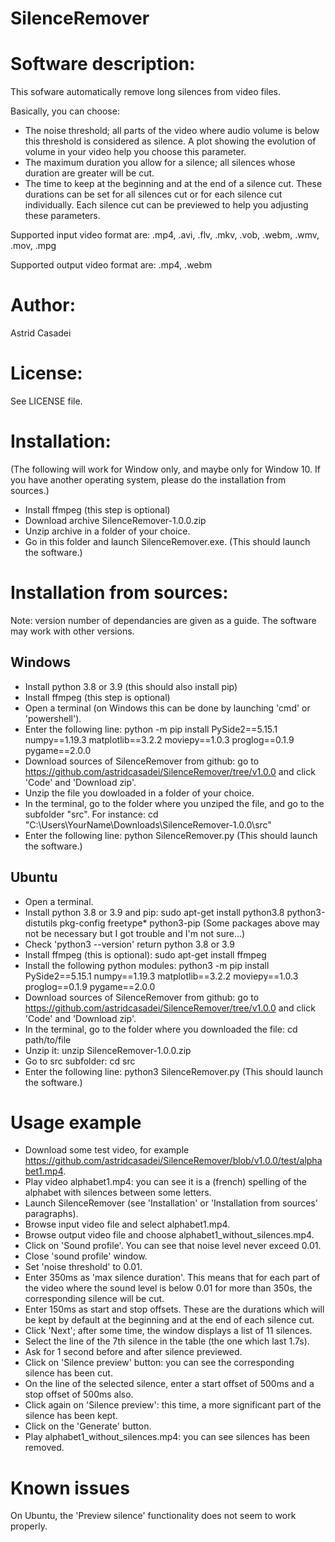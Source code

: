 # SilenceRemover
 
Software description:
======================

This sofware automatically remove long silences from video files.

Basically, you can choose:
* The noise threshold; all parts of the video where audio volume is below this threshold is considered as silence.
  A plot showing the evolution of volume in your video help you choose this parameter.
* The maximum duration you allow for a silence; all silences whose duration are greater will be cut.
* The time to keep at the beginning and at the end of a silence cut. 
  These durations can be set for all silences cut or for each silence cut individually. 
  Each silence cut can be previewed to help you adjusting these parameters.

Supported input video format are: .mp4, .avi, .flv, .mkv, .vob, .webm, .wmv, .mov, .mpg

Supported output video format are: .mp4, .webm

Author: 
=======

Astrid Casadei

License: 
========

See LICENSE file.

Installation:
=============

(The following will work for Window only, and maybe only for Window 10. If you have another operating system, please do the installation from sources.)

* Install ffmpeg (this step is optional)
* Download archive SilenceRemover-1.0.0.zip
* Unzip archive in a folder of your choice.
* Go in this folder and launch SilenceRemover.exe. (This should launch the software.)

Installation from sources:
==========================

Note: version number of dependancies are given as a guide. The software may work with other versions.

Windows
-------

* Install python 3.8 or 3.9 (this should also install pip)
* Install ffmpeg (this step is optional)
* Open a terminal (on Windows this can be done by launching 'cmd' or 'powershell'). 
* Enter the following line:
  python -m pip install PySide2==5.15.1 numpy==1.19.3 matplotlib==3.2.2 moviepy==1.0.3 proglog==0.1.9 pygame==2.0.0
* Download sources of SilenceRemover from github: 
  go to https://github.com/astridcasadei/SilenceRemover/tree/v1.0.0 and click 'Code' and 'Download zip'.
* Unzip the file you dowloaded in a folder of your choice.
* In the terminal, go to the folder where you unziped the file, and go to the subfolder "src". For instance:
  cd "C:\Users\YourName\Downloads\SilenceRemover-1.0.0\src"
* Enter the following line:
  python SilenceRemover.py
  (This should launch the software.)

Ubuntu
-------

* Open a terminal.
* Install python 3.8 or 3.9 and pip:
  sudo apt-get install python3.8 python3-distutils pkg-config freetype* python3-pip
  (Some packages above may not be necessary but I got trouble and I'm not sure...)
* Check 'python3 --version' return python 3.8 or 3.9 
* Install ffmpeg (this is optional):
  sudo apt-get install ffmpeg
* Install the following python modules:
  python3 -m pip install PySide2==5.15.1 numpy==1.19.3 matplotlib==3.2.2 moviepy==1.0.3 proglog==0.1.9 pygame==2.0.0
* Download sources of SilenceRemover from github: 
  go to https://github.com/astridcasadei/SilenceRemover/tree/v1.0.0 and click 'Code' and 'Download zip'.
* In the terminal, go to the folder where you downloaded the file:
  cd path/to/file
* Unzip it:
  unzip SilenceRemover-1.0.0.zip
* Go to src subfolder:
  cd src
* Enter the following line:
  python3 SilenceRemover.py
  (This should launch the software.)
  
  

Usage example
==============

* Download some test video, for example https://github.com/astridcasadei/SilenceRemover/blob/v1.0.0/test/alphabet1.mp4.
* Play video alphabet1.mp4: you can see it is a (french) spelling of the alphabet with silences between some letters.
* Launch SilenceRemover (see 'Installation' or 'Installation from sources' paragraphs).
* Browse input video file and select alphabet1.mp4.
* Browse output video file and choose alphabet1_without_silences.mp4.
* Click on 'Sound profile'. You can see that noise level never exceed 0.01.
* Close 'sound profile' window.
* Set 'noise threshold' to 0.01.
* Enter 350ms as 'max silence duration'. This means that for each part of the video where the sound level is below 0.01 for more than 350s, the corresponding silence will be cut.
* Enter 150ms as start and stop offsets. These are the durations which will be kept by default at the beginning and at the end of each silence cut.
* Click 'Next'; after some time, the window displays a list of 11 silences.
* Select the line of the 7th silence in the table (the one which last 1.7s).
* Ask for 1 second before and after silence previewed.
* Click on 'Silence preview' button: you can see the corresponding silence has been cut.
* On the line of the selected silence, enter a start offset of 500ms and a stop offset of 500ms also.
* Click again on 'Silence preview': this time, a more significant part of the silence has been kept.
* Click on the 'Generate' button.
* Play alphabet1_without_silences.mp4: you can see silences has been removed.

Known issues
============

On Ubuntu, the 'Preview silence' functionality does not seem to work properly.